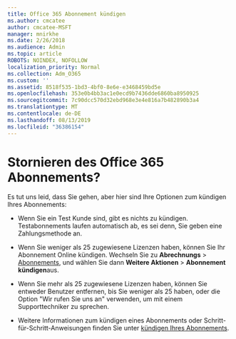 ```yaml
---
title: Office 365 Abonnement kündigen
ms.author: cmcatee
author: cmcatee-MSFT
manager: mnirkhe
ms.date: 2/26/2018
ms.audience: Admin
ms.topic: article
ROBOTS: NOINDEX, NOFOLLOW
localization_priority: Normal
ms.collection: Adm_O365
ms.custom: ''
ms.assetid: 8518f535-1bd3-4bf0-8e6e-e3468459bd5e
ms.openlocfilehash: 353e0b4bb3ac1e0ecd9b7436dde6860ba8950925
ms.sourcegitcommit: 7c90dcc570d32ebd968e3e4e816a7b482890b3a4
ms.translationtype: MT
ms.contentlocale: de-DE
ms.lasthandoff: 08/13/2019
ms.locfileid: "36386154"
---
```

# <a name="cancelling-your-office-365-subscription"></a>Stornieren des Office 365 Abonnements?

Es tut uns leid, dass Sie gehen, aber hier sind Ihre Optionen zum kündigen Ihres Abonnements:
  
- Wenn Sie ein Test Kunde sind, gibt es nichts zu kündigen. Testabonnements laufen automatisch ab, es sei denn, Sie geben eine Zahlungsmethode an.

- Wenn Sie weniger als 25 zugewiesene Lizenzen haben, können Sie Ihr Abonnement Online kündigen. Wechseln Sie zu **Abrechnungs** \> [Abonnements](https://go.microsoft.com/fwlink/p/?linkid=842054), und wählen Sie dann **Weitere Aktionen** \> **Abonnement kündigen**aus.

- Wenn Sie mehr als 25 zugewiesene Lizenzen haben, können Sie entweder Benutzer entfernen, bis Sie weniger als 25 haben, oder die Option "Wir rufen Sie uns an" verwenden, um mit einem Supporttechniker zu sprechen.

- Weitere Informationen zum kündigen eines Abonnements oder Schritt-für-Schritt-Anweisungen finden Sie unter [kündigen Ihres Abonnements](https://docs.microsoft.com/en-us/office365/admin/subscriptions-and-billing/cancel-your-subscription).